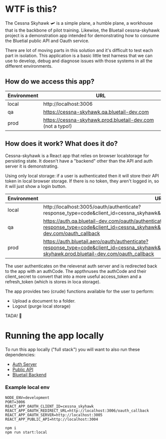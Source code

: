 # WTF is this?

The Cessna Skyhawk 🛩️ is a simple plane, a humble plane, a workhouse that is the backbone of pilot training.  Likewise, the Bluetail cessna-skyhawk project is a demonstration app intended for demonstrating how to consume the Bluetial public API and Oauth service.

There are lot of moving parts in this solution and it's difficult to test each part in isolation.  This application is a basic little test harness that we can use to develop, debug and diagnose issues with those systems in all the different environments.


## How do we access this app?

| Environment | URL                                                        |
| ----------- | ---------------------------------------------------------- |
| local       | http://localhost:3006                                      |
| qa          | https://cessna-skyhawk.qa.bluetail-dev.com                 |
| prod        | https://cessna-skyhawk.prod.bluetail-dev.com (not a typo!) |


## How does it work? What does it do?

Cessna-skyhawk is a React app that relies on browser localstorage for persisting state. It doesn't have a "backend" other than the API and auth server it is demonstrating.

Using only local storage: if a user is authenticated then it will store their API token in local browser storage.
If there is no token, they aren't logged in, so it will just show a login button.

| Environment | URL                                                        |
| ----------- | ---------------------------------------------------------- |
| local       | http://localhost:3005/oauth/authenticate?response_type=code&client_id=cessna_skyhawk&redirect_uri=http://localhost:3006/oauth_callback |
| qa          | https://auth.qa.bluetail-dev.com/oauth/authenticate?response_type=code&client_id=cessna_skyhawk&redirect_uri=https://cessna-skyhawk.qa.bluetail-dev.com/oauth_callback |
| prod        | https://auth.bluetail.aero/oauth/authenticate?response_type=code&client_id=cessna_skyhawk&redirect_uri=https://cessna-skyhawk.prod.bluetail-dev.com/oauth_callback |

The user authenticates on the relevenat auth server and is redirected back to the app with an authCode.
The appthnuses the authCode and their client_secret to convert that into a more useful access_token and a refresh_token (which is stores in loca storage).

The app provides two (crude) functions available for the user to perform:

- Upload a document to a folder.
- Logout (purge local storage)

TADA! 🎉




# Running the app locally

To run this app locally ("full stack") you will want to also run these dependencies:
- [Auth Server](https://github.com/Bluetail-aero/auth)
- [Public API](https://github.com/Bluetail-aero/public-api)
- [Bluetail Backend](https://github.com/Bluetail-aero/backend)

### Example local env

```
NODE_ENV=development
PORT=3006
REACT_APP_OAUTH_CLIENT_ID=cessna_skyhawk
REACT_APP_OAUTH_REDIRECT_URL=http://localhost:3006/oauth_callback
REACT_APP_OAUTH_SERVER=http://localhost:3005
REACT_APP_PUBLIC_API=http://localhost:3004
```

```
npm i
npm run start:local
```
